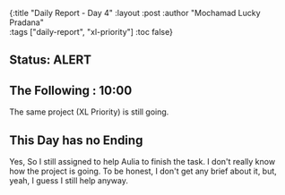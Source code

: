 {:title "Daily Report - Day 4"
 :layout :post
 :author "Mochamad Lucky Pradana"   
 :tags  ["daily-report", "xl-priority"]
 :toc false} 
 
## **Status: ALERT**

## **The Following : 10:00** 
The same project (XL Priority) is still going.

## **This Day has no Ending**
Yes, So I still assigned to help Aulia to finish the task. I don't really know how the project is going. To be honest, I don't get any brief about it, but, yeah, I guess I still help anyway.
